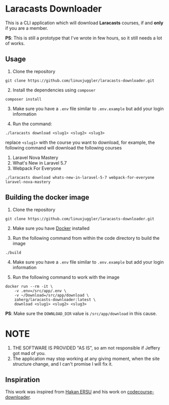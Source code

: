 # Laracasts Downloader

This is a CLI application which will download **Laracasts** courses, if and **only** if you are a member.

__PS__: This is still a prototype that I've wrote in few hours, so it still needs a lot of works.

## Usage

1. Clone the repository
```
git clone https://github.com/linuxjuggler/laracasts-downloader.git
```

2. Install the dependencies using `composer`

```
composer install
```

3. Make sure you have a `.env` file similar to `.env.example` but add your login information

4. Run the command:

```
./laracasts download <slug1> <slug2> <slug3>
```

replace `<slug1>` with the course you want to download, for example, the following command will download the 
following courses

1. Laravel Nova Mastery 
1. What's New in Laravel 5.7
1. Webpack For Everyone

```
./laracasts download whats-new-in-laravel-5-7 webpack-for-everyone laravel-nova-mastery
```

## Building the docker image

1. Clone the repository

```
git clone https://github.com/linuxjuggler/laracasts-downloader.git
```

2. Make sure you have [Docker](https://docker.com) installed

3. Run the following command from within the code directory to build the image

```
./build
```

4. Make sure you have a `.env` file similar to `.env.example` but add your login information

5. Run the following command to work with the image

```
docker run --rm -it \
    -v .env=/src/app/.env \
    -v ~/Download=/src/app/download \
    zaherg/laracasts-downloader:latest \
    download <slug1> <slug2> <slug3>
```

**PS**: Make sure the `DOWNLOAD_DIR` value is `/src/app/download` in this cause.




# NOTE
 
1. THE SOFTWARE IS PROVIDED "AS IS", so am not responsible if Jeffery got mad of you.
2. The application may stop working at any giving moment, when the site structure change, and I can't promise I will fix it. 

## Inspiration 

This work was inspired from [Hakan ERSU](https://github.com/hakanersu) and his work on 
[codecourse-downloader](https://github.com/hakanersu/codecourse-downloader).